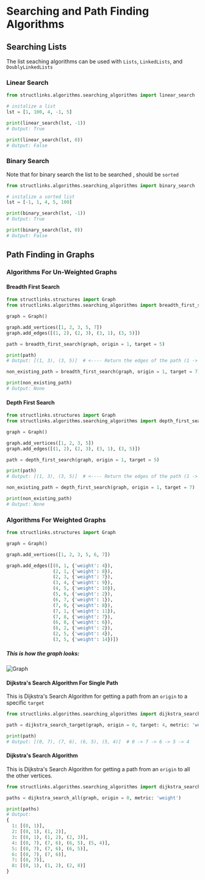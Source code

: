 # Searching and Path Finding Algorithms

## Searching Lists

The list seaching algorithms can be used with `Lists`, `LinkedLists`, and `DoublyLinkedLists`

### Linear Search

```python
from structlinks.algorithms.searching_algorithms import linear_search

# initalize a list
lst = [1, 100, 4, -1, 5]

print(linear_search(lst, -1))
# Output: True

print(linear_search(lst, 0))
# Output: False
```

### Binary Search

Note that for binary search the list to be searched , should be `sorted`

```python
from structlinks.algorithms.searching_algorithms import binary_search

# initalize a sorted list
lst = [-1, 1, 4, 5, 100]

print(binary_search(lst, -1))
# Output: True

print(binary_search(lst, 0))
# Output: False
```

## Path Finding in Graphs

### Algorithms For Un-Weighted Graphs

#### Breadth First Search

```python
from structlinks.structures import Graph
from structlinks.algorithms.searching_algorithms import breadth_first_search

graph = Graph()

graph.add_vertices([1, 2, 3, 5, 7])
graph.add_edges([(1, 2), (2, 3), (3, 1), (3, 5)])

path = breadth_first_search(graph, origin = 1, target = 5)

print(path)
# Output: [(1, 3), (3, 5)]  # <---- Return the edges of the path (1 -> 3 -> 5)

non_existing_path = breadth_first_search(graph, origin = 1, target = 7)  # <-- 1 and 7 are not connected

print(non_existing_path)
# Output: None
```

#### Depth First Search

```python
from structlinks.structures import Graph
from structlinks.algorithms.searching_algorithms import depth_first_search

graph = Graph()

graph.add_vertices([1, 2, 3, 5])
graph.add_edges([(1, 2), (2, 3), (3, 1), (3, 5)])

path = depth_first_search(graph, origin = 1, target = 5)

print(path)
# Output: [(1, 3), (3, 5)]  # <---- Return the edges of the path (1 -> 3 -> 5)

non_existing_path = depth_first_search(graph, origin = 1, target = 7)  # <-- 1 and 7 are not connected

print(non_existing_path)
# Output: None
```

### Algorithms For Weighted Graphs

```python
from structlinks.structures import Graph

graph = Graph()

graph.add_vertices([1, 2, 3, 5, 6, 7])

graph.add_edges([(0, 1, {'weight': 4}),
                 (2, 1, {'weight': 8}),
                 (2, 3, {'weight': 7}),
                 (3, 4, {'weight': 9}),
                 (4, 5, {'weight': 10}),
                 (5, 6, {'weight': 2}),
                 (6, 7, {'weight': 1}),
                 (7, 0, {'weight': 8}),
                 (7, 1, {'weight': 11}),
                 (7, 8, {'weight': 7}),
                 (6, 8, {'weight': 6}),
                 (8, 2, {'weight': 2}),
                 (2, 5, {'weight': 4}),
                 (3, 5, {'weight': 14})])

```

##### This is how the graph looks:

![Graph](https://github.com/eeshannarula29/structlinks/blob/gh-pages/Fig-11.jpg)

#### Dijkstra's Search Algorithm For Single Path

This is Dijkstra's Search Algorithm for getting a path from an `origin` to a specific `target`

```python
from structlinks.algorithms.searching_algorithms import dijkstra_search_target

path = dijkstra_search_target(graph, origin = 0, target: 4, metric: 'weight')

print(path)
# Output: [(0, 7), (7, 6), (6, 5), (5, 4)]  # 0 -> 7 -> 6 -> 5 -> 4
```

#### Dijkstra's Search Algorithm

This is Dijkstra's Search Algorithm for getting a path from an `origin` to all the other vertices.

```python
from structlinks.algorithms.searching_algorithms import dijkstra_search_target

paths = dijkstra_search_all(graph, origin = 0, metric: 'weight')

print(paths)
# Output:
{
  1: [(0, 1)],
  2: [(0, 1), (1, 2)],
  3: [(0, 1), (1, 2), (2, 3)],
  4: [(0, 7), (7, 6), (6, 5), (5, 4)],
  5: [(0, 7), (7, 6), (6, 5)],
  6: [(0, 7), (7, 6)],
  7: [(0, 7)],
  8: [(0, 1), (1, 2), (2, 8)]
}

```
